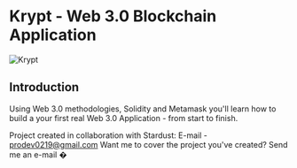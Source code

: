 # Krypt - Web 3.0 Blockchain Application
![Krypt](https://i.ibb.co/DVF4tNW/image.png)

## Introduction

Using Web 3.0 methodologies, Solidity and Metamask you'll learn how to build a your first real Web 3.0 Application - from start to finish.

Project created in collaboration with Stardust: 
E-mail - prodev0219@gmail.com
Want me to cover the project you've created? Send me an e-mail �
